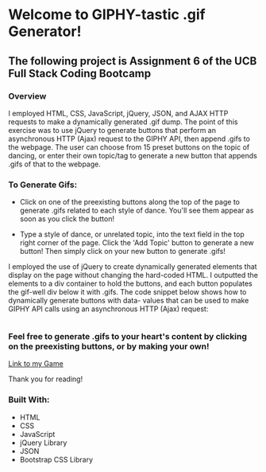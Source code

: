 # Welcome to GIPHY-tastic .gif Generator!

## The following project is Assignment 6 of the UCB Full Stack Coding Bootcamp

### Overview

I employed HTML, CSS, JavaScript, jQuery, JSON, and AJAX HTTP requests to make a dynamically generated .gif dump. The point of this exercise was to use jQuery to generate buttons that perform an asynchronous HTTP (Ajax) request to the GIPHY API, then append .gifs to the webpage. The user can choose from 15 preset buttons on the topic of dancing, or enter their own topic/tag to generate a new button that appends .gifs of that to the webpage.

### To Generate Gifs:

* Click on one of the preexisting buttons along the top of the page to generate .gifs related to each style of dance. You'll see them appear as soon as you click the button!

* Type a style of dance, or unrelated topic, into the text field in the top right corner of the page. Click the 'Add Topic' button to generate a new button! Then simply click on your new button to generate .gifs!

I employed the use of jQuery to create dynamically generated elements that display on the page without changing the hard-coded HTML. I outputted the elements to a div container to hold the buttons, and each button populates the gif-well div below it with .gifs. The code snippet below shows how to dynamically generate buttons with data- values that can be used to make GIPHY API calls using an asynchronous HTTP (Ajax) request:

 ``` javascript

 ```
### Feel free to generate .gifs to your heart's content by clicking on the preexisting buttons, or by making your own!

[Link to my Game](https://jacksonsabol.github.io/GIPHY-tastic-Gif-Generator/)

Thank you for reading!

### Built With:
* HTML
* CSS
* JavaScript
* jQuery Library
* JSON
* Bootstrap CSS Library

